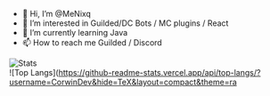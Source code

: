 - 👋 Hi, I’m @MeNixq
- 👀 I’m interested in Guilded/DC Bots / MC plugins / React 
- 🌱 I’m currently learning Java
- 📫 How to reach me Guilded / Discord

<h align = "left"><img src = "https://github-readme-stats.vercel.app/api?username=CorwinDev&theme=radical" alt = "Stats" /></h><br>
![Top Langs](https://github-readme-stats.vercel.app/api/top-langs/?username=CorwinDev&hide=TeX&layout=compact&theme=ra

